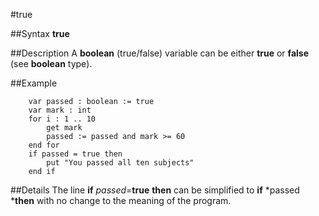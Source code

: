 
#true

##Syntax
**true**



##Description
A **boolean** (true/false) variable can be either **true** or **false** (see **boolean** type).



##Example



        var passed : boolean := true
        var mark : int
        for i : 1 .. 10
            get mark
            passed := passed and mark >= 60
        end for
        if passed = true then
            put "You passed all ten subjects"
        end if
##Details
The line **if** *passed*=**true** **then** can be simplified to **if** *passed ***then** with no change to the meaning of the program.


